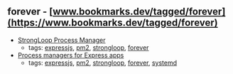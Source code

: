 forever - [www.bookmarks.dev/tagged/forever](https://www.bookmarks.dev/tagged/forever)
---
* [StrongLoop Process Manager](http://strong-pm.io/compare/)
    * tags: [expressjs](../tagged/expressjs.md), [pm2](../tagged/pm2.md), [strongloop](../tagged/strongloop.md), [forever](../tagged/forever.md)
* [Process managers for Express apps](https://expressjs.com/en/advanced/pm.html)
    * tags: [expressjs](../tagged/expressjs.md), [pm2](../tagged/pm2.md), [strongloop](../tagged/strongloop.md), [forever](../tagged/forever.md), [systemd](../tagged/systemd.md)
